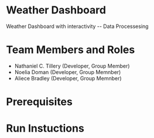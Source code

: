 # Weather Dashboard

Weather Dashboard with interactivity -- Data Processesing

# Team Members and Roles

* Nathaniel C. Tillery (Developer, Group Member)
* Noelia Doman (Developer, Group Memnber)
* Aliece Bradley (Developer, Group Memnber)

# Prerequisites

# Run Instuctions
